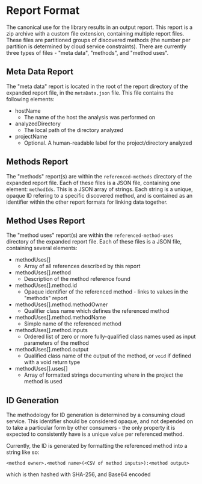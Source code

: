 # Report Format

The canonical use for the library results in an output report. This report is a zip archive with a custom file extension, containing multiple report files. These files are partitioned groups of discovered methods (the number per partition is determined by cloud service constraints). There are currently three types of files - "meta data", "methods", and "method uses".

## Meta Data Report

The "meta data" report is located in the root of the report directory of the expanded report file, in the `metaData.json` file. This file contains the following elements:

- hostName
  - The name of the host the analysis was performed on
- analyzedDirectory
  - The local path of the directory analyzed
- projectName
  - Optional. A human-readable label for the project/directory analyzed

## Methods Report

The "methods" report(s) are within the `referenced-methods` directory of the expanded report file. Each of these files is a JSON file, containing one element: `methodIds`. This is a JSON array of strings. Each string is a unique, opaque ID refering to a specific discovered method, and is contained as an identifier within the other report formats for linking data together.

## Method Uses Report

The "method uses" report(s) are within the `referenced-method-uses` directory of the expanded report file. Each of these files is a JSON file, containing several elements:

- methodUses[]
  - Array of all references described by this report
- methodUses[].method
  - Description of the method reference found
- methodUses[].method.id
  - Opaque identifier of the referenced method - links to values in the "methods" report
- methodUses[].method.methodOwner
  - Qualifier class name which defines the referenced method
- methodUses[].method.methodName
  - Simple name of the referenced method
- methodUses[].method.inputs
  - Ordered list of zero or more fully-qualified class names used as input parameters of the method
- methodUses[].method.output
  - Qualified class name of the output of the method, or `void` if defined with a void return type
- methodUses[].uses[]
  - Array of formatted strings documenting where in the project the method is used

## ID Generation

The methodology for ID generation is determined by a consuming cloud service. This identifier should be considered opaque, and not depended on to take a particular form by other consumers - the only property it is expected to consistently have is a unique value per referenced method.

Currently, the ID is generated by formatting the referenced method into a string like so:

`<method owner>.<method name>(<CSV of method inputs>):<method output>`

which is then hashed with SHA-256, and Base64 encoded
